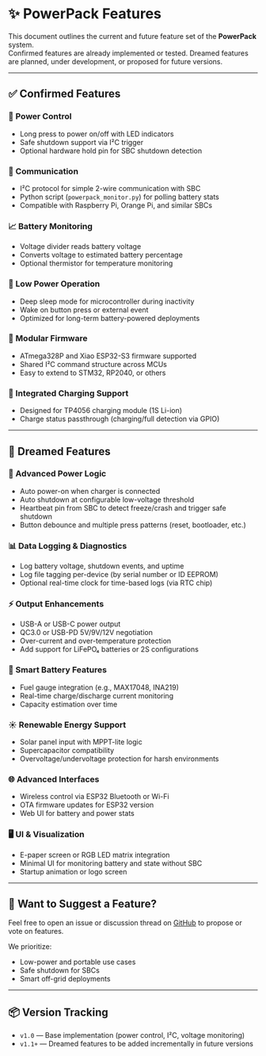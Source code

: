 # ✨ PowerPack Features

This document outlines the current and future feature set of the **PowerPack** system.  
Confirmed features are already implemented or tested. Dreamed features are planned, under development, or proposed for future versions.

---

## ✅ Confirmed Features

### 🔋 Power Control
- Long press to power on/off with LED indicators
- Safe shutdown support via I²C trigger
- Optional hardware hold pin for SBC shutdown detection

### 📡 Communication
- I²C protocol for simple 2-wire communication with SBC
- Python script (`powerpack_monitor.py`) for polling battery stats
- Compatible with Raspberry Pi, Orange Pi, and similar SBCs

### 📈 Battery Monitoring
- Voltage divider reads battery voltage
- Converts voltage to estimated battery percentage
- Optional thermistor for temperature monitoring

### 🌙 Low Power Operation
- Deep sleep mode for microcontroller during inactivity
- Wake on button press or external event
- Optimized for long-term battery-powered deployments

### 🧩 Modular Firmware
- ATmega328P and Xiao ESP32-S3 firmware supported
- Shared I²C command structure across MCUs
- Easy to extend to STM32, RP2040, or others

### 🔌 Integrated Charging Support
- Designed for TP4056 charging module (1S Li-ion)
- Charge status passthrough (charging/full detection via GPIO)

---

## 🌱 Dreamed Features

### 🔋 Advanced Power Logic
- Auto power-on when charger is connected
- Auto shutdown at configurable low-voltage threshold
- Heartbeat pin from SBC to detect freeze/crash and trigger safe shutdown
- Button debounce and multiple press patterns (reset, bootloader, etc.)

### 📊 Data Logging & Diagnostics
- Log battery voltage, shutdown events, and uptime
- Log file tagging per-device (by serial number or ID EEPROM)
- Optional real-time clock for time-based logs (via RTC chip)

### ⚡ Output Enhancements
- USB-A or USB-C power output
- QC3.0 or USB-PD 5V/9V/12V negotiation
- Over-current and over-temperature protection
- Add support for LiFePO₄ batteries or 2S configurations

### 🔋 Smart Battery Features
- Fuel gauge integration (e.g., MAX17048, INA219)
- Real-time charge/discharge current monitoring
- Capacity estimation over time

### ☀️ Renewable Energy Support
- Solar panel input with MPPT-lite logic
- Supercapacitor compatibility
- Overvoltage/undervoltage protection for harsh environments

### 🌐 Advanced Interfaces
- Wireless control via ESP32 Bluetooth or Wi-Fi
- OTA firmware updates for ESP32 version
- Web UI for battery and power stats

### 🖥️ UI & Visualization
- E-paper screen or RGB LED matrix integration
- Minimal UI for monitoring battery and state without SBC
- Startup animation or logo screen

---

## 🧠 Want to Suggest a Feature?

Feel free to open an issue or discussion thread on [GitHub](https://github.com/YieldingData/PowerPack) to propose or vote on features.

We prioritize:
- Low-power and portable use cases
- Safe shutdown for SBCs
- Smart off-grid deployments

---

## 📦 Version Tracking

- `v1.0` — Base implementation (power control, I²C, voltage monitoring)
- `v1.1+` — Dreamed features to be added incrementally in future versions

